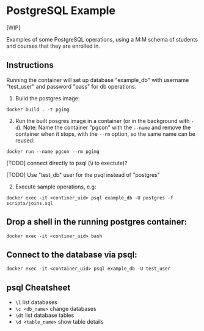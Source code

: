 # PostgreSQL Example

[WIP]

Examples of some PostgreSQL operations, using a M:M schema of students and
courses that they are enrolled in.

## Instructions

Running the container will set up database "example_db" with username
"test_user" and password "pass" for db operations.

1. Build the postgres image:

```
docker build . -t pgimg
```

2. Run the built posgres image in a container (or in the background with `-d`).
Note: Name the container "pgcon" with the `--name` and remove the container
when it stops, with the `--rm` option, so the same name can be reused:

```
docker run --name pgcon --rm pgimg
```

[TODO] connect directly to psql (\i to exectute)?

[TODO] Use "test_db" user for the psql instead of "postgres"

2. Execute sample operations, e.g:
```
docker exec -it <continer_uid> psql example_db -U postgres -f scripts/joins.sql
```

## Drop a shell in the running postgres container:
```
docker exec -it <continer_uid> bash
```

## Connect to the database via psql:
```
docker exec -it <container_uid> psql example_db -U test_user
```

## psql Cheatsheet

* `\l` list databases
* `\c <db_name>` change databases
* `\dt` list database tables
* `\d <table_name>` show table details
